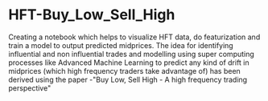 # HFT-Buy_Low_Sell_High
Creating a notebook which helps to visualize HFT data, do featurization and train a model to output predicted midprices. The idea for identifying influential and non influential trades and modelling using super computing processes like Advanced Machine Learning to predict any kind of drift in midprices (which high frequency traders take advantage of) has been derived using the paper -"Buy Low, Sell High - A high frequency trading perspective"
